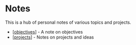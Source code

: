 # Notes

This is a hub of personal notes of various topics and projects.

- [[objectives]] - A note on objectives
- [[projects]] - Notes on projects and ideas

[//begin]: # "Autogenerated link references for markdown compatibility"
[objectives]: objectives "Objectives"
[projects]: projects/projects "Projects"
[//end]: # "Autogenerated link references"
